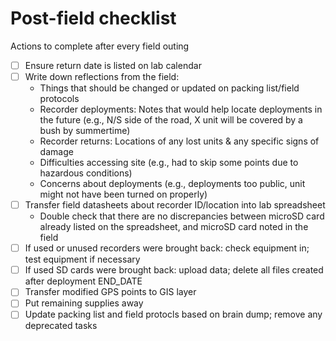 # Post-field checklist

Actions to complete after every field outing

- [ ] Ensure return date is listed on lab calendar
- [ ] Write down reflections from the field:
    * Things that should be changed or updated on packing list/field protocols
    * Recorder deployments: Notes that would help locate deployments in the future (e.g., N/S side of the road, X unit will be covered by a bush by summertime)
    * Recorder returns: Locations of any lost units & any specific signs of damage
    * Difficulties accessing site (e.g., had to skip some points due to hazardous conditions)
    * Concerns about deployments (e.g., deployments too public, unit might not have been turned on properly)
- [ ] Transfer field datasheets about recorder ID/location into lab spreadsheet
    * Double check that there are no discrepancies between microSD card already listed on the spreadsheet, and microSD card noted in the field
- [ ] If used or unused recorders were brought back: check equipment in; test equipment if necessary
- [ ] If used SD cards were brought back: upload data; delete all files created after deployment END_DATE
- [ ] Transfer modified GPS points to GIS layer
- [ ] Put remaining supplies away
- [ ] Update packing list and field protocls based on brain dump; remove any deprecated tasks
